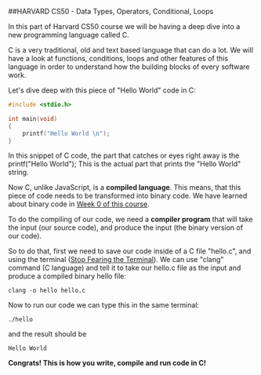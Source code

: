 ##HARVARD CS50 - Data Types, Operators, Conditional, Loops

In this part of Harvard CS50 course we will be having a deep dive into a new programming language called C.

C is a very traditional, old and text based language that can do a lot. 
We will have a look at functions, conditions, loops and other features of this language in order to understand how the building blocks of every software work.

Let's dive deep with this piece of "Hello World" code in C:

```c
#include <stdio.h>

int main(void)
{
    printf("Hello World \n");
}
```

In this snippet of C code, the part that catches or eyes right away is the printf("Hello World");
This is the actual part that prints the "Hello World" string.

Now C, unlike JavaScript, is a **compiled language**. 
This means, that this piece of code needs to be transformed into binary code.
We have learned about binary code in [Week 0 of this course](https://maxdyy.com/post/cjz88luj8i897091025rqbbvv).

To do the compiling of our code, we need a **compiler program** that will take the input (our source code), and produce the input (the binary version of our code).

So to do that, first we need to save our code inside of a C file "hello.c", and using the terminal ([Stop Fearing the Terminal](https://maxdyy.com/post/cjq55ogviox5d0a840tv4xuc3)). 
We can use "clang" command (C language) and tell it to take our hello.c file as the input and produce a compiled binary hello file:

```shell script
clang -o hello hello.c
```

Now to run our code we can type this in the same terminal:

```shell script
./hello
```

and the result should be

```text
Hello World
```

**Congrats! This is how you write, compile and run code in C!**






